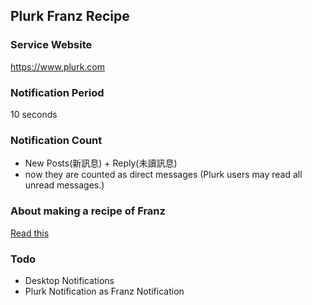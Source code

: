 ## Plurk Franz Recipe

### Service Website
https://www.plurk.com

### Notification Period
10 seconds

### Notification Count
- New Posts(新訊息) + Reply(未讀訊息)
- now they are counted as direct messages (Plurk users may read all unread messages.)

### About making a recipe of Franz
[Read this](https://github.com/meetfranz/plugins/tree/master/docs)

### Todo
- Desktop Notifications
- Plurk Notification as Franz Notification
